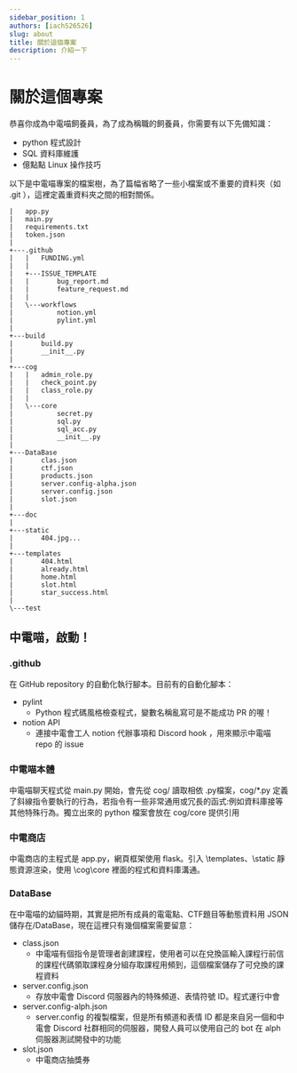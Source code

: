 ```yaml
---
sidebar_position: 1
authors: [iach526526]
slug: about
title: 關於這個專案
description: 介紹一下
---
```


# 關於這個專案

恭喜你成為中電喵飼養員，為了成為稱職的飼養員，你需要有以下先備知識：
- python 程式設計
- SQL 資料庫維護
- 億點點 Linux 操作技巧

以下是中電喵專案的檔案樹，為了篇幅省略了一些小檔案或不重要的資料夾（如 .git ），這裡定義重資料夾之間的相對關係。
```
|   app.py
|   main.py
|   requirements.txt
|   token.json
|   
+---.github
|   |   FUNDING.yml
|   |   
|   +---ISSUE_TEMPLATE
|   |       bug_report.md
|   |       feature_request.md
|   |       
|   \---workflows
|           notion.yml
|           pylint.yml
|           
+---build
|       build.py
|       __init__.py
|       
+---cog
|   |   admin_role.py
|   |   check_point.py
|   |   class_role.py
|   |   
|   \---core
|           secret.py
|           sql.py
|           sql_acc.py
|           __init__.py
|           
+---DataBase
|       clas.json
|       ctf.json
|       products.json
|       server.config-alpha.json
|       server.config.json
|       slot.json
|       
+---doc
|       
+---static
|       404.jpg...
|       
+---templates
|       404.html
|       already.html
|       home.html
|       slot.html
|       star_success.html
|       
\---test
```
## 中電喵，啟動！


### \.github
在 GitHub repository 的自動化執行腳本。目前有的自動化腳本：
- pylint
    - Python 程式碼風格檢查程式，變數名稱亂寫可是不能成功 PR 的喔！
- notion API
  - 連接中電會工人 notion 代辦事項和 Discord hook ，用來顯示中電喵 repo 的 issue


### 中電喵本體
中電喵聊天程式從 main.py 開始，會先從 cog/ 讀取相依 .py檔案，cog/*.py 定義了斜線指令要執行的行為，若指令有一些非常通用或冗長的函式:例如資料庫接等其他特殊行為。獨立出來的 python 檔案會放在 cog/core 提供引用

### 中電商店
中電商店的主程式是 app.py，網頁框架使用 flask。引入 \templates、\static 靜態資源渲染，使用 \cog\core 裡面的程式和資料庫溝通。


### DataBase
在中電喵的幼貓時期，其實是把所有成員的電電點、CTF題目等動態資料用 JSON 儲存在/DataBase，現在這裡只有幾個檔案需要留意：
- class.json
  - 中電喵有個指令是管理者創建課程，使用者可以在兌換區輸入課程行前信的課程代碼領取課程身分組存取課程用頻到，這個檔案儲存了可兌換的課程資料
- server.config.json
  - 存放中電會 Discord 伺服器內的特殊頻道、表情符號 ID。程式運行中會
- server.config-alph.json
  - server.config 的複製檔案，但是所有頻道和表情 ID 都是來自另一個和中電會 Discord 社群相同的伺服器，開發人員可以使用自己的 bot 在 alph 伺服器測試開發中的功能
- slot.json
  - 中電商店抽獎券

